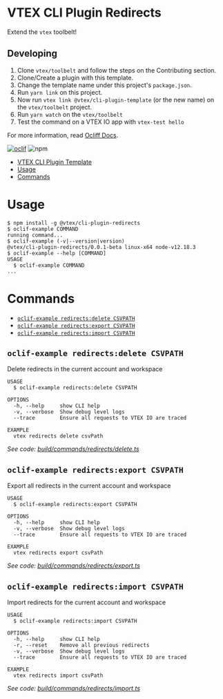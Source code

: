 # VTEX CLI Plugin Redirects

Extend the `vtex` toolbelt!

## Developing

1. Clone `vtex/toolbelt` and follow the steps on the Contributing section.
2. Clone/Create a plugin with this template.
3. Change the template name under this project's `package.json`.
4. Run `yarn link` on this project.
5. Now run `vtex link @vtex/cli-plugin-template` (or the new name) on the `vtex/toolbelt` project.
6. Run `yarn watch` on the `vtex/toolbelt`
7. Test the command on a VTEX IO app with `vtex-test hello`

For more information, read [Ocliff Docs](https://oclif.io/docs/introduction).

[![oclif](https://img.shields.io/badge/cli-oclif-brightgreen.svg)](https://oclif.io)
![npm](https://img.shields.io/npm/v/@vtex/cli-plugin-redirects)

<!-- toc -->

- [VTEX CLI Plugin Template](#vtex-cli-plugin-template)
- [Usage](#usage)
- [Commands](#commands)
<!-- tocstop -->

# Usage

<!-- usage -->

```sh-session
$ npm install -g @vtex/cli-plugin-redirects
$ oclif-example COMMAND
running command...
$ oclif-example (-v|--version|version)
@vtex/cli-plugin-redirects/0.0.1-beta linux-x64 node-v12.18.3
$ oclif-example --help [COMMAND]
USAGE
  $ oclif-example COMMAND
...
```

<!-- usagestop -->

# Commands

<!-- commands -->

- [`oclif-example redirects:delete CSVPATH`](#oclif-example-redirectsdelete-csvpath)
- [`oclif-example redirects:export CSVPATH`](#oclif-example-redirectsexport-csvpath)
- [`oclif-example redirects:import CSVPATH`](#oclif-example-redirectsimport-csvpath)

## `oclif-example redirects:delete CSVPATH`

Delete redirects in the current account and workspace

```
USAGE
  $ oclif-example redirects:delete CSVPATH

OPTIONS
  -h, --help     show CLI help
  -v, --verbose  Show debug level logs
  --trace        Ensure all requests to VTEX IO are traced

EXAMPLE
  vtex redirects delete csvPath
```

_See code: [build/commands/redirects/delete.ts](https://github.com/vtex/cli-plugin-redirects/blob/v0.0.1-beta/build/commands/redirects/delete.ts)_

## `oclif-example redirects:export CSVPATH`

Export all redirects in the current account and workspace

```
USAGE
  $ oclif-example redirects:export CSVPATH

OPTIONS
  -h, --help     show CLI help
  -v, --verbose  Show debug level logs
  --trace        Ensure all requests to VTEX IO are traced

EXAMPLE
  vtex redirects export csvPath
```

_See code: [build/commands/redirects/export.ts](https://github.com/vtex/cli-plugin-redirects/blob/v0.0.1-beta/build/commands/redirects/export.ts)_

## `oclif-example redirects:import CSVPATH`

Import redirects for the current account and workspace

```
USAGE
  $ oclif-example redirects:import CSVPATH

OPTIONS
  -h, --help     show CLI help
  -r, --reset    Remove all previous redirects
  -v, --verbose  Show debug level logs
  --trace        Ensure all requests to VTEX IO are traced

EXAMPLE
  vtex redirects import csvPath
```

_See code: [build/commands/redirects/import.ts](https://github.com/vtex/cli-plugin-redirects/blob/v0.0.1-beta/build/commands/redirects/import.ts)_

<!-- commandsstop -->
